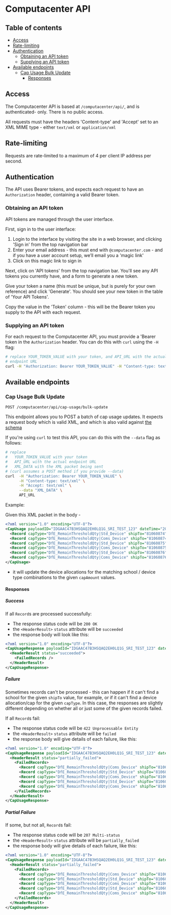 # Computacenter API

## Table of contents

- [Access](#access)
- [Rate-limiting](#rate-limiting)
- [Authentication](#authentication)
  * [Obtaining an API token](#obtaining-an-api-token)
  * [Supplying an API token](#supplying-an-api-token)
- [Available endpoints](#available-endpoints)
  * [Cap Usage Bulk Update](#cap-usage-bulk-update)
    + [Responses](#responses)

## Access

The Computacenter API is based at `/computacenter/api/`, and is authenticated-
only. There is no public access.

All requests must have the headers 'Content-type' and 'Accept' set to an XML MIME type - either `text/xml` or `application/xml`

## Rate-limiting

Requests are rate-limited to a maximum of 4 per client IP address per second.

## Authentication

The API uses Bearer tokens, and expects each request to have an `Authorization`
header, containing a valid Bearer token.


### Obtaining an API token

API tokens are managed through the user interface.

First, sign in to the user interface:

1. Login to the interface by visiting the site in a web browser, and clicking
'Sign in' from the top navigation bar
2. Enter your email address - this must end with `@computacenter.com` - and
if you have a user account setup, we’ll email you a 'magic link'
3. Click on this magic link to sign in

Next, click on 'API tokens' from the top navigation bar. You'll see any
API tokens you currently have, and a form to generate a new token.

Give your token a name (this must be unique, but is purely for your own reference) and click 'Generate'. You should see your new token in the table of 'Your API Tokens'.

Copy the value in the 'Token' column - this will be the Bearer token you supply
to the API with each request.

### Supplying an API token

For each request to the Computacenter API, you must provide a 'Bearer token in
the `Authorization` header. You can do this with `curl` using the `-H` flag:

```bash
# replace YOUR_TOKEN_VALUE with your token, and API_URL with the actual
# endpoint URL
curl -H "Authorization: Bearer YOUR_TOKEN_VALUE" -H "Content-type: text/xml" -H "Accept: text/xml" API_URL
```
## Available endpoints

### Cap Usage Bulk Update

`POST /computacenter/api/cap-usage/bulk-update`

This endpoint allows you to POST a batch of cap usage updates.
It expects a request body which is valid XML, and which is also valid against
[the schema](../config/computacenter/api/schema/CapUsage.xsd)

If you're using `curl` to test this API, you can do this with the `--data` flag
as follows:

```bash
# replace
#   YOUR_TOKEN_VALUE with your token
#   API_URL with the actual endpoint URL
#   XML_DATA with the XML packet being sent
# (curl assumes a POST method if you provide --data)
curl  -H "Authorization: Bearer YOUR_TOKEN_VALUE" \
      -H "Content-type: text/xml" \
      -H "Accept: text/xml" \
      --data "XML_DATA" \
      API_URL
```


Example:

Given this XML packet in the body -
```xml
<?xml version="1.0" encoding="UTF-8"?>
<CapUsage payloadID="IDGAAC47B3HSQAQ2EH0LQ1G_SRI_TEST_123" dateTime="2020-06-18T09:20:45Z" >
  <Record capType="DfE_RemainThresholdQty|Std_Device" shipTo="81060874" capAmount="100" usedCap="20"/>
  <Record capType="DfE_RemainThresholdQty|Coms_Device" shipTo="81060874" capAmount="200" usedCap="100"/>
  <Record capType="DfE_RemainThresholdQty|Std_Device" shipTo="81060875" capAmount="300" usedCap="57"/>
  <Record capType="DfE_RemainThresholdQty|Coms_Device" shipTo="81060875" capAmount="400" usedCap="100"/>
  <Record capType="DfE_RemainThresholdQty|Std_Device" shipTo="81060876" capAmount="500" usedCap="200"/>
  <Record capType="DfE_RemainThresholdQty|Coms_Device" shipTo="81060876" capAmount="600" usedCap="267"/>
</CapUsage>
```

- it will update the device allocations for the matching school / device type combinations to the given `capAmount` values.

#### Responses

##### Success

If all `Record`s are processed successfully:

* The response status code will be `200 OK`
* the `<HeaderResult>` `status` attribute will be `succeeded`
* the response body will look like this:

```xml
<?xml version="1.0" encoding="UTF-8"?>
<CapUsageResponse payloadId="IDGAAC47B3HSQAQ2EH0LQ1G_SRI_TEST_123" dateTime="2020-08-14T16:47:12Z">
  <HeaderResult status="succeeded">
    <FailedRecords />
  </HeaderResult>
</CapUsageResponse>
```

##### Failure

Sometimes records can't be processed - this can happen if it can't find a school for the given `shipTo` value, for example, or if it can't find a device allocation/cap for the given `capType`. In this case, the responses are slightly different depending on whether all or just some of the given records failed.

If all `Record`s fail:

* The response status code will be `422 Unprocessable Entity`
* the `<HeaderResult>` `status` attribute will be `failed`
* the response body will give details of each failure, like this:

```xml
<?xml version="1.0" encoding="UTF-8"?>
<CapUsageResponse payloadId="IDGAAC47B3HSQAQ2EH0LQ1G_SRI_TEST_123" dateTime="2020-08-14T16:47:12Z">
  <HeaderResult status="partially_failed">
    <FailedRecords>
      <Record capType="DfE_RemainThresholdQty|Coms_Device" shipTo="81060874" capAmount="200" usedCap="100" status="failed" errorDetails="Couldn't find SchoolDeviceAllocation"/>
      <Record capType="DfE_RemainThresholdQty|Std_Device" shipTo="81060875" capAmount="300" usedCap="57" status="failed" errorDetails="Couldn't find School"/>
      <Record capType="DfE_RemainThresholdQty|Coms_Device" shipTo="81060875" capAmount="400" usedCap="100" status="failed" errorDetails="Couldn't find School"/>
      <Record capType="DfE_RemainThresholdQty|Std_Device" shipTo="81060876" capAmount="500" usedCap="200" status="failed" errorDetails="Couldn't find School"/>
      <Record capType="DfE_RemainThresholdQty|Coms_Device" shipTo="81060876" capAmount="600" usedCap="267" status="failed" errorDetails="Couldn't find School"/>
    </FailedRecords>
  </HeaderResult>
</CapUsageResponse>
```

##### Partial Failure

If some, but not all, `Record`s fail:

* The response status code will be `207 Multi-status`
* the `<HeaderResult>` `status` attribute will be `partially_failed`
* the response body will give details of each failure, like this:

```xml
<?xml version="1.0" encoding="UTF-8"?>
<CapUsageResponse payloadId="IDGAAC47B3HSQAQ2EH0LQ1G_SRI_TEST_123" dateTime="2020-08-14T16:47:12Z">
  <HeaderResult status="partially_failed">
    <FailedRecords>
      <Record capType="DfE_RemainThresholdQty|Coms_Device" shipTo="81060874" capAmount="200" usedCap="100" status="failed" errorDetails="Couldn't find SchoolDeviceAllocation"/>
      <Record capType="DfE_RemainThresholdQty|Std_Device" shipTo="81060875" capAmount="300" usedCap="57" status="failed" errorDetails="Couldn't find School"/>
      <Record capType="DfE_RemainThresholdQty|Coms_Device" shipTo="81060875" capAmount="400" usedCap="100" status="failed" errorDetails="Couldn't find School"/>
      <Record capType="DfE_RemainThresholdQty|Std_Device" shipTo="81060876" capAmount="500" usedCap="200" status="failed" errorDetails="Couldn't find School"/>
      <Record capType="DfE_RemainThresholdQty|Coms_Device" shipTo="81060876" capAmount="600" usedCap="267" status="failed" errorDetails="Couldn't find School"/>
    </FailedRecords>
  </HeaderResult>
</CapUsageResponse>
```
